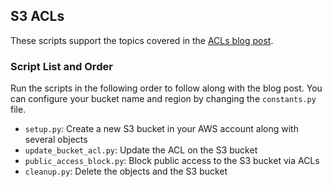 ## S3 ACLs

These scripts support the topics covered in the [ACLs blog post](https://blog.ippon.tech/the-trusty-bucket-access-control-lists/).

### Script List and Order

Run the scripts in the following order to follow along with the blog post. You
can configure your bucket name and region by changing the `constants.py` file.

- `setup.py`: Create a new S3 bucket in your AWS account along with several objects
- `update_bucket_acl.py`: Update the ACL on the S3 bucket
- `public_access_block.py`: Block public access to the S3 bucket via ACLs
- `cleanup.py`: Delete the objects and the S3 bucket
